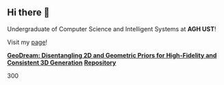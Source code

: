 ## Hi there 👋

Undergraduate of Computer Science and Intelligent Systems at __AGH UST__!

Visit my [page](https://kiteniszhat.github.io/)!

__[GeoDream: Disentangling 2D and Geometric Priors for High-Fidelity and Consistent 3D Generation](https://paperswithcode.com/paper/geodream-disentangling-2d-and-geometric)__
__[Repository](https://github.com/kiteniszhat/GeoDream)__


300
